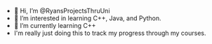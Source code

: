 - 👋 Hi, I’m @RyansProjectsThruUni
- 👀 I’m interested in learning C++, Java, and Python.
- 🌱 I’m currently learning C++
- I'm really just doing this to track my progress through my courses.
